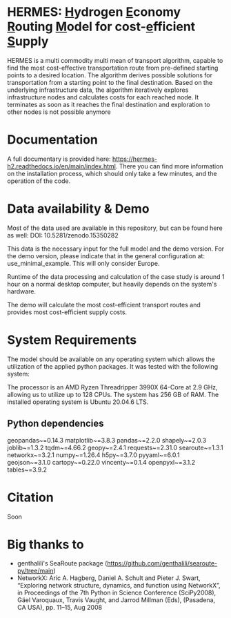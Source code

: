 # HERMES: <ins>H</ins>ydrogen <ins>E</ins>conomy <ins>R</ins>outing <ins>M</ins>odel for cost-<ins>e</ins>fficient <ins>S</ins>upply

HERMES is a multi commodity multi mean of transport algorithm,
capable to find the most cost-effective transportation route from pre-defined starting points to a desired location.
The algorithm derives possible solutions for transportation from a starting point to the final destination.
Based on the underlying infrastructure data, the algorithm iteratively explores infrastructure nodes and calculates
costs for each reached node. It terminates as soon as it reaches the final destination and exploration
to other nodes is not possible anymore

# Documentation

A full documentary is provided here: https://hermes-h2.readthedocs.io/en/main/index.html. There you can find more information on the installation process, which should only take a few minutes, and the operation of the code.

# Data availability & Demo

Most of the data used are available in this repository, but can be found here as well: DOI: 10.5281/zenodo.15350282

This data is the necessary input for the full model and the demo version. For the demo version, please indicate that in the general configuration at: use_minimal_example. This will only consider Europe.

Runtime of the data processing and calculation of the case study is around 1 hour on a normal desktop computer, but heavily depends on the system's hardware.

The demo will calculate the most cost-efficient transport routes and provides most cost-efficient supply costs.

# System Requirements

The model should be available on any operating system which allows the utilization of the applied python packages. It was tested with the following system:

The processor is an AMD Ryzen Threadripper 3990X 64-Core at 2.9 GHz, allowing us to utilize up to 128 CPUs. The system has 256 GB of RAM. The installed operating system is Ubuntu 20.04.6 LTS.

## Python dependencies

geopandas~=0.14.3
matplotlib~=3.8.3
pandas~=2.2.0
shapely~=2.0.3
joblib~=1.3.2
tqdm~=4.66.2
geopy~=2.4.1
requests~=2.31.0
searoute~=1.3.1
networkx~=3.2.1
numpy~=1.26.4
h5py~=3.7.0
pyyaml~=6.0.1
geojson~=3.1.0
cartopy~=0.22.0
vincenty~=0.1.4
openpyxl~=3.1.2
tables~=3.9.2

# Citation

Soon

# Big thanks to

- genthalili's SeaRoute package (https://github.com/genthalili/searoute-py/tree/main)
- NetworkX: Aric A. Hagberg, Daniel A. Schult and Pieter J. Swart, “Exploring network structure, dynamics, and function using NetworkX”, in Proceedings of the 7th Python in Science Conference (SciPy2008), Gäel Varoquaux, Travis Vaught, and Jarrod Millman (Eds), (Pasadena, CA USA), pp. 11–15, Aug 2008
